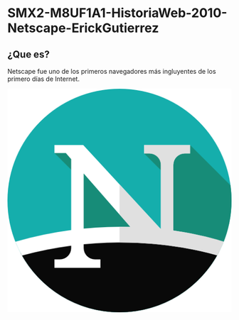 # SMX2-M8UF1A1-HistoriaWeb-2010-Netscape-ErickGutierrez
## ¿Que es?
Netscape fue uno de los primeros navegadores más ingluyentes de los primero días de Internet. 

![Logo de Markdown](./Fotos/518706.png)


